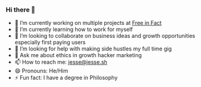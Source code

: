 ### Hi there 👋

- 🔭 I’m currently working on multiple projects at [Free in Fact](https://www.freeinfact.com/)
- 🌱 I’m currently learning how to work for myself
- 👯 I’m looking to collaborate on business ideas and growth opportunities especially first paying users
- 🤔 I’m looking for help with making side hustles my full time gig
- 💬 Ask me about ethics in growth hacker marketing
- 📫 How to reach me: jesse@jesse.sh
- 😄 Pronouns: He/Him
- ⚡ Fun fact: I have a degree in Philosophy

